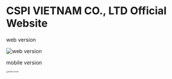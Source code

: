 # CSPI VIETNAM CO., LTD Official Website

web version

<img src="./demo/website_demo.gif" alt="web version" />

mobile version

<img src="./demo/mobile_demo.gif" alt="mobile version" style="zoom:30%;" />
